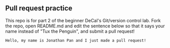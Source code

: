 ## Pull request practice

This repo is for part 2 of the beginner DeCal's Git/version control lab. Fork
the repo, open README.md and edit the sentence below so that it says your name
instead of "Tux the Penguin", and submit a pull request!

```
Hello, my name is Jonathan Pan and I just made a pull request!
```
